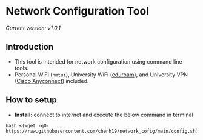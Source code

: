 # Network Configuration Tool
*Current version: v1.0.1*

## Introduction
- This tool is intended for network configuration using command line tools.
- Personal WiFi (```nmtui```), University WiFi ([eduroam](https://eduroam.org/)), and University VPN ([Cisco Anyconnect](https://www.cisco.com/site/us/en/products/security/secure-client/index.html)) included.

## How to setup
- **Install:** connect to internet and execute the below command in terminal
```
bash <(wget -qO- https://raw.githubusercontent.com/chenh19/network_cofig/main/config.sh)
```
